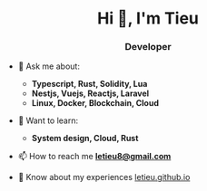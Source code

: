 

<h1 align="center">Hi 👋, I'm Tieu</h1>
<h3 align="center">Developer</h3>


- 💬 Ask me about:
  - **Typescript, Rust, Solidity, Lua**
  - **Nestjs, Vuejs, Reactjs, Laravel**
  - **Linux, Docker, Blockchain, Cloud**
  
- 🥏 Want to learn: 
  - **System design, Cloud, Rust**
  
- 📫 How to reach me **letieu8@gmail.com**

- 📄 Know about my experiences [letieu.github.io](https://coingen20.netlify.app/)
